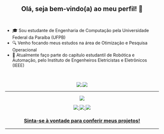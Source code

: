 <h2 align="center"> Olá, seja bem-vindo(a) ao meu perfil! 👋 </h2>
<br>

- 🎓 Sou estudante de Engenharia de Computação pela Universidade Federal da Paraíba (UFPB)
- 🔍 Venho focando meus estudos na área de Otimização e Pesquisa Operacional
- 🤖 Atualmente faço parte do capítulo estudantil de Robótica e Automação, pelo Instituto de Engenheiros Eletricistas e Eletrônicos (IEEE)

<br>
<p align="center"> 
  <a href="https://github.com/anuraghazra/github-readme-stats">
    <img align="center" src="https://github-readme-stats.vercel.app/api?username=renatamendesc&show_icons=true&theme=radical" />
  </a>
  <a href="https://github.com/anuraghazra/convoychat">
    <img align="center" src="https://github-readme-stats.vercel.app/api/top-langs/?username=renatamendesc&theme=radical&layout=compact" />
  </a>
</p>

---

<p align="center">
  <img src="https://komarev.com/ghpvc/?username=renatamendesc"/>
</p>

<p align="center">
  <a href="https://www.linkedin.com/in/renatamendesc/"><img src="https://img.shields.io/badge/LinkedIn-0077B5?style=for-the-badge&logo=linkedin&logoColor=white"/>
  <a href="https://www.instagram.com/rehmpcampos/"><img src="https://img.shields.io/badge/Instagram-E4405F?style=for-the-badge&logo=instagram&logoColor=white"/>
  <a href="mailto:renatampc0300802@gmail.com"><img src="https://img.shields.io/badge/Gmail-D14836?style=for-the-badge&logo=gmail&logoColor=white"/>
</p> 
    
<h3 align="center"> Sinta-se à vontade para conferir meus projetos! </h3>
    
---
